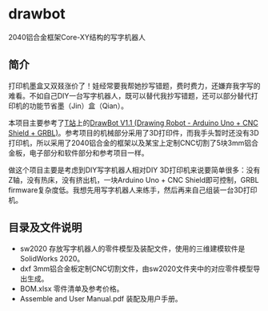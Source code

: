 ﻿# drawbot
2040铝合金框架Core-XY结构的写字机器人

## 简介
打印机墨盒又双叕涨价了！娃经常要我帮她抄写错题，费时费力，还嫌弃我字写的难看。不如自己DIY一台写字机器人，既可以替代我抄写错题，还可以部分替代打印机的功能节省墨（Jin）盒（Qian）。

本项目主要参考了[T站](https://www.thingiverse.com/)上的[DrawBot V1.1 (Drawing Robot - Arduino Uno + CNC Shield + GRBL)](https://www.thingiverse.com/thing:2349232)。参考项目的机械部分采用了3D打印件，而我手头暂时还没有3D打印机，所以采用了2040铝合金的框架以及某宝上定制CNC切割了5块3mm铝合金板，电子部分和软件部分和参考项目一样。

做这个项目主要是考虑到DIY写字机器人相对DIY 3D打印机来说要简单很多：没有Z轴，没有热床，没有挤出机，一块Arduino Uno + CNC Shield即可控制，GRBL firmware复杂度低。我想先用写字机器人来练手，然后再来自己组装一台3D打印机。

## 目录及文件说明
- sw2020 存放写字机器人的零件模型及装配文件，使用的三维建模软件是SolidWorks 2020。
- dxf 3mm铝合金板定制CNC切割文件，由sw2020文件夹中的对应零件模型导出生成。
- BOM.xlsx 零件清单及参考价格。
- Assemble and User Manual.pdf 装配及用户手册。

